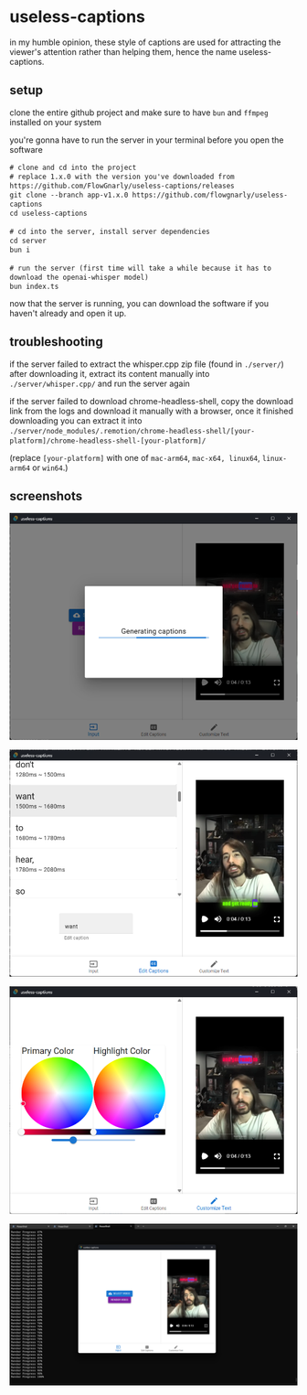 # useless-captions

in my humble opinion, these style of captions are used for attracting the viewer's attention rather than helping them, hence the name useless-captions.

## setup

clone the entire github project and make sure to have `bun` and `ffmpeg` installed on your system

you're gonna have to run the server in your terminal before you open the software

```shell
# clone and cd into the project
# replace 1.x.0 with the version you've downloaded from https://github.com/FlowGnarly/useless-captions/releases
git clone --branch app-v1.x.0 https://github.com/flowgnarly/useless-captions
cd useless-captions

# cd into the server, install server dependencies
cd server
bun i

# run the server (first time will take a while because it has to download the openai-whisper model)
bun index.ts
```

now that the server is running, you can download the software if you haven't already and open it up.

## troubleshooting

if the server failed to extract the whisper.cpp zip file (found in `./server/`) after downloading it, extract its content manually into `./server/whisper.cpp/` and run the server again

if the server failed to download chrome-headless-shell, copy the download link from the logs and download it manually with a browser, once it finished downloading you can extract it into `./server/node_modules/.remotion/chrome-headless-shell/[your-platform]/chrome-headless-shell-[your-platform]/`

(replace `[your-platform]` with one of `mac-arm64`, `mac-x64, linux64`, `linux-arm64` or `win64`.)

## screenshots

![Generating captions after selecting video](/screenshots/generation.png)

![Editing the generated captions](/screenshots/edit-captions.png)

![Customizing the text style](/screenshots/customize-text.png)

![Rendering the video](/screenshots/render.png)
